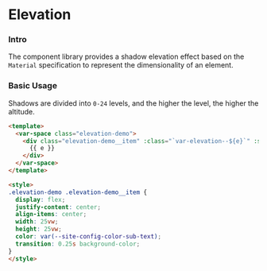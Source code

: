 # Elevation

### Intro
The component library provides a shadow elevation effect based on the `Material`
specification to represent the dimensionality of an element.

### Basic Usage
Shadows are divided into `0-24` levels, and the higher the level, the higher the altitude.

```html
<template>
  <var-space class="elevation-demo">
    <div class="elevation-demo__item" :class="`var-elevation--${e}`" :style="{ background }" v-for="e in 24" :key="e">
      {{ e }}
    </div>
  </var-space>
</template>

<style>
.elevation-demo .elevation-demo__item {
  display: flex;
  justify-content: center;
  align-items: center;
  width: 25vw;
  height: 25vw;
  color: var(--site-config-color-sub-text);
  transition: 0.25s background-color;
}
</style>
```
